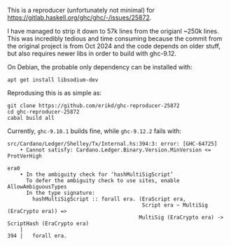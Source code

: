 This is a reproducer (unfortunately not minimal) for https://gitlab.haskell.org/ghc/ghc/-/issues/25872.

I have managed to strip it down to 57k lines from the origianl ~250k lines. This was incredibly tedious
and time consuming because the commit from the original project is from Oct 2024 and the code depends
on older stuff, but also requires newer libs in order to build with ghc-9.12.

On Debian, the probable only dependency can be installed with:
```
apt get install libsodium-dev
```

Reprodusing this is as simple as:
```
git clone https://github.com/erikd/ghc-reproducer-25872
cd ghc-reproducer-25872
cabal build all
```

Currently, `ghc-9.10.1` builds fine, while `ghc-9.12.2` fails with:
```
src/Cardano/Ledger/Shelley/Tx/Internal.hs:394:3: error: [GHC-64725]
    • Cannot satisfy: Cardano.Ledger.Binary.Version.MinVersion <= ProtVerHigh
                                                                    era0
    • In the ambiguity check for ‘hashMultiSigScript’
      To defer the ambiguity check to use sites, enable AllowAmbiguousTypes
      In the type signature:
        hashMultiSigScript :: forall era. (EraScript era,
                                           Script era ~ MultiSig (EraCrypto era)) =>
                                          MultiSig (EraCrypto era) -> ScriptHash (EraCrypto era)
    |
394 |   forall era.
```
